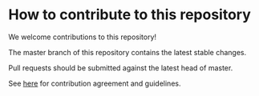 # How to contribute to this repository

We welcome contributions to this repository!

The master branch of this repository contains the latest stable changes.

Pull requests should be submitted against the latest head of master.

See [here](https://github.com/murex/contribution) for contribution agreement and guidelines.